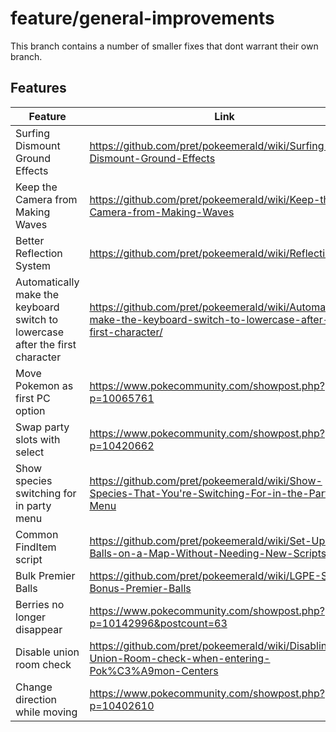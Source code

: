 # feature/general-improvements

This branch contains a number of smaller fixes that dont warrant their own branch.

## Features

| Feature | Link |
|---|------|
| Surfing Dismount Ground Effects   | https://github.com/pret/pokeemerald/wiki/Surfing-Dismount-Ground-Effects
| Keep the Camera from Making Waves | https://github.com/pret/pokeemerald/wiki/Keep-the-Camera-from-Making-Waves
| Better Reflection System          | https://github.com/pret/pokeemerald/wiki/Reflections
| Automatically make the keyboard switch to lowercase after the first character | https://github.com/pret/pokeemerald/wiki/Automatically-make-the-keyboard-switch-to-lowercase-after-the-first-character/
| Move Pokemon as first PC option   | https://www.pokecommunity.com/showpost.php?p=10065761
| Swap party slots with select      | https://www.pokecommunity.com/showpost.php?p=10420662
| Show species switching for in party menu | https://github.com/pret/pokeemerald/wiki/Show-Species-That-You're-Switching-For-in-the-Party-Menu
| Common FindItem script            | https://github.com/pret/pokeemerald/wiki/Set-Up-Item-Balls-on-a-Map-Without-Needing-New-Scripts
| Bulk Premier Balls                | https://github.com/pret/pokeemerald/wiki/LGPE-Style-Bonus-Premier-Balls
| Berries no longer disappear       | https://www.pokecommunity.com/showpost.php?p=10142996&postcount=63
| Disable union room check          | https://github.com/pret/pokeemerald/wiki/Disabling-Union-Room-check-when-entering-Pok%C3%A9mon-Centers
| Change direction while moving     | https://www.pokecommunity.com/showpost.php?p=10402610
